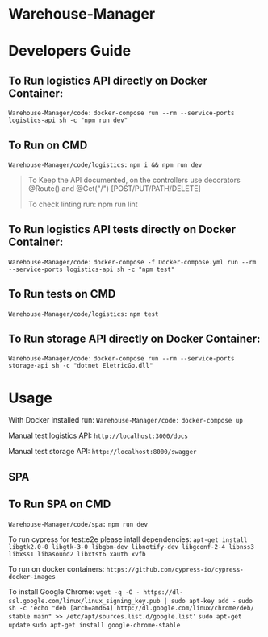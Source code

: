 # Warehouse-Manager

# Developers Guide

## To Run logistics API directly on Docker Container:

`Warehouse-Manager/code:` `docker-compose run --rm --service-ports logistics-api sh -c "npm run dev"`

## To Run on CMD
`Warehouse-Manager/code/logistics:` `npm i && npm run dev`

> To Keep the API documented, on the controllers use decorators @Route(<endpoint>) and @Get("/") [POST/PUT/PATH/DELETE]
>
> To check linting run: npm run lint


## To Run logistics API tests directly on Docker Container:

`Warehouse-Manager/code:` `docker-compose -f Docker-compose.yml run --rm --service-ports logistics-api sh -c "npm test"`

## To Run tests on CMD
`Warehouse-Manager/code/logistics:` `npm test`



## To Run storage API directly on Docker Container:

`Warehouse-Manager/code:` `docker-compose run --rm --service-ports storage-api sh -c "dotnet EletricGo.dll"`


# Usage

With Docker installed run: `Warehouse-Manager/code:` `docker-compose up`

Manual test logistics API: `http://localhost:3000/docs`

Manual test storage API: `http://localhost:8000/swagger`


## SPA

## To Run SPA on CMD
`Warehouse-Manager/code/spa:` `npm run dev`

To run cypress for test:e2e please intall dependencies:
`apt-get install libgtk2.0-0 libgtk-3-0 libgbm-dev libnotify-dev libgconf-2-4 libnss3 libxss1 libasound2 libxtst6 xauth xvfb`

To run on docker containers:
`https://github.com/cypress-io/cypress-docker-images`

To install Google Chrome:
`wget -q -O - https://dl-ssl.google.com/linux/linux_signing_key.pub | sudo apt-key add -`
`sudo sh -c 'echo "deb [arch=amd64] http://dl.google.com/linux/chrome/deb/ stable main" >> /etc/apt/sources.list.d/google.list'`
`sudo apt-get update`
`sudo apt-get install google-chrome-stable`